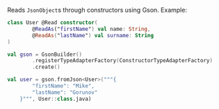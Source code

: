 
Reads `JsonObject`s through constructors using Gson. Example:

```kt
class User @Read constructor(
        @ReadAs("firstName") val name: String,
        @ReadAs("lastName") val surname: String
)
```

```kt
val gson = GsonBuilder()
        .registerTypeAdapterFactory(ConstructorTypeAdapterFactory)
        .create()

val user = gson.fromJson<User>("""{
        "firstName": "Mike",
        "lastName": "Gorunov"
    }""", User::class.java)
```
